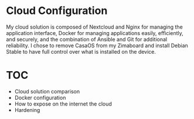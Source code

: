 # Cloud Configuration
My cloud solution is composed of Nextcloud and Nginx for managing the application interface, Docker for managing applications easily, efficiently, and securely, and the combination of Ansible and Git for additional reliability. I chose to remove CasaOS from my Zimaboard and install Debian Stable to have full control over what is installed on the device.

# TOC
 - Cloud solution comparison
 - Docker configuration
 - How to expose on the internet the cloud
 - Hardening
